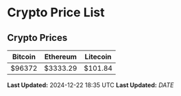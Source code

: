 # Crypto Price List

## Crypto Prices
| Bitcoin | Ethereum | Litecoin |
| ------- | -------- | -------- |
| $96372 | $3333.29 | $101.84 |
**Last Updated:** 2024-12-22 18:35 UTC
**Last Updated:** $DATE$
